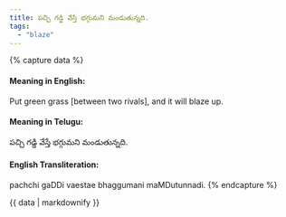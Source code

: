 ```yaml
---
title: పచ్చి గడ్డి వేస్తే భగ్గుమని మండుతున్నది.
tags:
  - "blaze"
---
```


{% capture data %}
#### Meaning in English:
Put green grass [between two rivals], and it will blaze up.

#### Meaning in Telugu:
పచ్చి గడ్డి వేస్తే భగ్గుమని మండుతున్నది.

#### English Transliteration:
pachchi gaDDi vaestae bhaggumani maMDutunnadi.
{% endcapture %}

{{ data | markdownify }}

